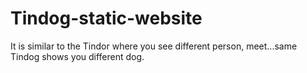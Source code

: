 # Tindog-static-website
It is similar to the Tindor where you see different person, meet...same Tindog shows you different dog.
